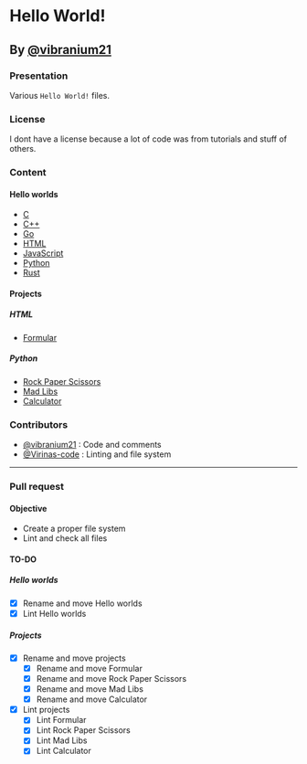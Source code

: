 # Hello World!
## By [@vibranium21](https://github.com/vibranium21/)
### Presentation
Various `Hello World!` files.
### License
I dont have a license because a lot of code was from tutorials and stuff of others.
### Content
#### Hello worlds
- [C](https://github.com/Virinas-code/hello-world/blob/main/hello_worlds/hello_world.c)
- [C++](https://github.com/Virinas-code/hello-world/blob/main/hello_worlds/hello_world.cpp)
- [Go](https://github.com/Virinas-code/hello-world/blob/main/hello_worlds/hello_world.go)
- [HTML](https://github.com/Virinas-code/hello-world/blob/main/hello_worlds/hello_world.html)
- [JavaScript](https://github.com/Virinas-code/hello-world/blob/main/hello_worlds/hello_world.js)
- [Python](https://github.com/Virinas-code/hello-world/blob/main/hello_worlds/hello_world.py)
- [Rust](https://github.com/Virinas-code/hello-world/blob/main/hello_worlds/hello_world.rs)
#### Projects
##### HTML
- [Formular](https://github.com/Virinas-code/hello-world/blob/main/hello_projects/form.html)
##### Python
- [Rock Paper Scissors](https://github.com/Virinas-code/hello-world/blob/main/hello_projects/rock_paper_scissors.py)
- [Mad Libs](https://github.com/Virinas-code/hello-world/blob/main/hello_projects/mad_libs.py)
- [Calculator](https://github.com/Virinas-code/hello-world/blob/main/hello_projects/calculator.py)
### Contributors
- [@vibranium21](https://github.com/vibranium21/) : Code and comments
- [@Virinas-code](https://github.com/Virinas-code/) : Linting and file system
__________
### Pull request
#### Objective
- Create a proper file system
- Lint and check all files
#### TO-DO
##### Hello worlds
- [x] Rename and move Hello worlds
- [x] Lint Hello worlds
##### Projects
- [x] Rename and move projects
   - [x] Rename and move Formular
   - [x] Rename and move Rock Paper Scissors
   - [x] Rename and move Mad Libs
   - [x] Rename and move Calculator
- [x] Lint projects
   - [x] Lint Formular
   - [x] Lint Rock Paper Scissors
   - [x] Lint Mad Libs
   - [x] Lint Calculator
